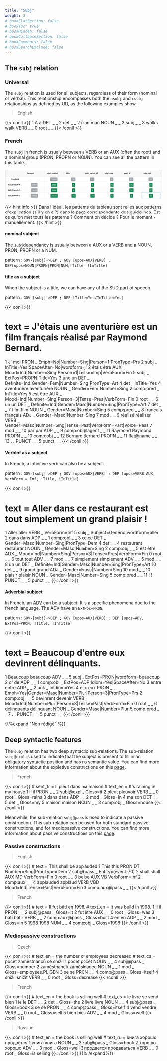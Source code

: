 ```yaml
---
title: "Subj"
weight: 3
# bookFlatSection: false
# bookToc: true
# bookHidden: false
# bookCollapseSection: false
# bookComments: false
# bookSearchExclude: false
---
```


## The `subj` relation 

### Universal

The `subj` relation is used for all subjects, regardless of their form (nominal or verbal). This relationship encompasses both the `nsubj` and `csubj` relationships as defined by UD, as the following examples show.

> English

{{< conll >}}
      1	A	a	DET	_	_	2	det	_	_
      2	man	man	NOUN	_	_	3	subj	_	_
      3	walks	walk	VERB	_	_	0	root	_	_
{{< /conll >}}



### French
The `subj` in french is usualy between a VERB or an AUX (often the root) and a nominal group (PRON, PROPN or NOUN). You can see all the pattern in this table. 

![extrait_image](/images/tableau_subj_test.png)

{{< hint info >}}
Dans l'idéal, les patterns du tableau sont reliés aux patterns d'explication (s'il y en a ?) dans la page correspondante des guidelines. Est-ce qu'on met touts les patterns ? Comment on décide ? Pour le moment - manuellement. 
{{< /hint >}}


#### nominal subject 
The `subj`dependancy is usually between a AUX or a VERB and a NOUN, PRON, PROPN or a NUM. 

pattern : `GOV-[subj]->DEP ; GOV [upos=AUX|VERB] ; DEP[upos=NOUN|PROPN|PRON|NUM,!Title, !InTitle]`

#### title as a subject 

When the subject is a title, we can have any of the SUD part of speech. 

pattern : `GOV-[subj]->DEP ; DEP [Title=Yes/InTitle=Yes]`

{{< conll >}}
# text = J'étais une aventurière est un film français réalisé par Raymond Bernard.
1	J'	moi	PRON	_	Emph=No|Number=Sing|Person=1|PronType=Prs	2	subj	_	InTitle=Yes|SpaceAfter=No|wordform=j'
2	étais	être	AUX	_	Mood=Ind|Number=Sing|Person=1|Tense=Imp|VerbForm=Fin	5	subj	_	ExtPos=PROPN|Title=Yes
3	une	un	DET	_	Definite=Ind|Gender=Fem|Number=Sing|PronType=Art	4	det	_	InTitle=Yes
4	aventurière	aventurière	NOUN	_	Gender=Fem|Number=Sing	2	comp:pred	_	InTitle=Yes
5	est	être	AUX	_	Mood=Ind|Number=Sing|Person=3|Tense=Pres|VerbForm=Fin	0	root	_	_
6	un	un	DET	_	Definite=Ind|Gender=Masc|Number=Sing|PronType=Art	7	det	_	_
7	film	film	NOUN	_	Gender=Masc|Number=Sing	5	comp:pred	_	_
8	français	français	ADJ	_	Gender=Masc|Number=Sing	7	mod	_	_
9	réalisé	réaliser	VERB	_	Gender=Masc|Number=Sing|Tense=Past|VerbForm=Part|Voice=Pass	7	mod	_	_
10	par	par	ADP	_	_	9	comp:obl@agent	_	_
11	Raymond	Raymond	PROPN	_	_	10	comp:obj	_	_
12	Bernard	Bernard	PROPN	_	_	11	flat@name	_	_
13	.	.	PUNCT	_	_	5	punct	_	_
{{< /conll >}}

#### VerbInf as a subject 

In French, a infinitive verb can also be a subject. 

pattern : `GOV-[subj]->DEP ; GOV [upos=AUX|VERB] ; DEP [upos=VERB|AUX, VerbForm = Inf, !Title, !InTitle]`

{{< conll >}}
# text = Aller dans ce restaurant est tout simplement un grand plaisir !
1	Aller	aller	VERB	_	VerbForm=Inf	5	subj	_	Subject=Generic|wordform=aller
2	dans	dans	ADP	_	_	1	comp:obl	_	_
3	ce	ce	DET	_	Gender=Masc|Number=Sing|PronType=Dem	4	det	_	_
4	restaurant	restaurant	NOUN	_	Gender=Masc|Number=Sing	2	comp:obj	_	_
5	est	être	AUX	_	Mood=Ind|Number=Sing|Person=3|Tense=Pres|VerbForm=Fin	0	root	_	_
6	tout	tout	ADV	_	_	7	mod	_	_
7	simplement	simplement	ADV	_	_	5	mod	_	_
8	un	un	DET	_	Definite=Ind|Gender=Masc|Number=Sing|PronType=Art	10	det	_	_
9	grand	grand	ADJ	_	Gender=Masc|Number=Sing	10	mod	_	_
10	plaisir	plaisir	NOUN	_	Gender=Masc|Number=Sing	5	comp:pred	_	_
11	!	!	PUNCT	_	_	5	punct	_	_
{{< /conll >}}

#### Adverbial subject 

In French, an [ADV](adv.md) can be a subject. It is a specific phenomena due to the french language. The ADV have an  `ExtPos=PRON`. 

pattern : `GOV-[subj]->DEP ; GOV [upos=AUX|VERB] ; DEP [upos=ADV, ExtPos=PRON, !Title, !InTitle]`

{{< conll >}}
# text = Beaucoup d'entre eux devinrent délinquants.
1	Beaucoup	beaucoup	ADV	_	_	5	subj	_	ExtPos=PRON|wordform=beaucoup
2	d'	de	ADP	_	_	1	comp:obl	_	ExtPos=ADP|Idiom=Yes|SpaceAfter=No
3	entre	entre	ADP	_	_	2	unk	_	InIdiom=Yes
4	eux	eux	PRON	_	Emph=Yes|Gender=Masc|Number=Plur|Person=3|PronType=Prs	2	comp:obj	_	_
5	devinrent	devenir	VERB	_	Mood=Ind|Number=Plur|Person=3|Tense=Past|VerbForm=Fin	0	root	_	_
6	délinquants	délinquant	NOUN	_	Gender=Masc|Number=Plur	5	comp:pred	_	_
7	.	.	PUNCT	_	_	5	punct	_	_
{{< /conll >}}

{{%expand "Non rédigé" %}}
## Deep syntactic features

The `subj` relation has two deep syntactic sub-relations. The sub-relation `subj@expl` is used to indicate that the subject is present to fill in an obligatory syntactic position and has no semantic value. You can find more information about the expletive constructions on this [page](../../deep_features/expletive).

> French

{{< conll >}}
      # sent_fr = Il pleut dans ma maison
      # text_en = It's raining in my house
      1	Il	il	PRON	_	_	2	subj@expl	_	Gloss=it
      2	pleut	pleuvoir	VERB	_	_	0	root	_	Gloss=rains
      3	dans	dans	ADP	_	_	2	mod	_	Gloss=in
      4	ma	son	DET	_	_	5	det	_	Gloss=my
      5	maison	maison	NOUN	_	_	3	comp:obj	_	Gloss=house
{{< /conll >}}

Meanwhile, the sub-relation `subj@pass` is used to indicate a passive construction. This sub-relation can be used for both standard passive constructions, and for mediopassive constructions.
You can find more information about passive constructions on this [page](../../deep_features/pass).

### Passive constructions

> English

{{< conll >}}
      # text = This shall be applauded
      1	This	this	PRON	DT	Number=Sing|PronType=Dem	2	subj@pass	_	Entity=(event-70)
      2	shall	shall	AUX	MD	VerbForm=Fin	0	root	_	_
      3	be	be	AUX	VB	VerbForm=Inf	2	comp:aux	_	_
      4	applauded	applaud	VERB	VBD	Mood=Ind|Tense=Past|VerbForm=Fin	3	comp:aux@pass	_	_
{{< /conll >}}


> French

{{< conll >}}
      # text = Il fut bâti en 1998.
      # text_en = It was build in 1998.
      1	Il	il	PRON	_	_	2	subj@pass	_	Gloss=It
      2	fut	être	AUX	_	_	0	root	_	Gloss=was
      3	bâti	bâtir	VERB	_	_	2	comp:aux@pass	_	Gloss=built
      4	en	en	ADP	_	_	2	mod	_	Gloss=in
      5	1998	1998	NUM	_	_	4	comp:obj	_	Gloss=1998
{{< /conll >}}

### Mediopassive constructions

> Czech

{{< conll >}}
      # text_en = the number of employees decreased
      # text_cs = počet zaměstnanců se snížil
      1	počet	počet	NOUN	_	_	4	subj@pass	_	Gloss=number
      2	zaměstnanců	zaměstnanec	NOUN	_	_	1	mod	_	Gloss=employees.PL.GEN
      3	se	se	PRON	_	_	4	comp@pass	_	Gloss=itself
      4	snížil	snížit	VERB	_	_	0	root	_	Gloss=decrease
{{< /conll >}}

> French

{{< conll >}}
      # text_en = the book is selling well
      # text_cs = le livre se vend bien
      1	le	le	DET	_	_	2	det	_	Gloss=the
      2	livre	livre	NOUN	_	_	4	subj@pass	_	Gloss=book
      3	se	se	PRON	_	_	4	comp@pass	_	Gloss=itself
      4	vend	vendre	VERB	_	_	0	root	_	Gloss=sell
      5	bien	bien	ADV	_	_	4	mod	_	Gloss=well
{{< /conll >}}

> Russian

{{< conll >}}
      # text_en = the book is selling well
      # text_ru = книга хорошо продаётся
      1	книга	книга	NOUN	_	_	3	subj@pass	_	Gloss=book
      2	хорошо	хорошо	ADV	_	_	3	mod	_	Gloss=well
      3	продаётся	продаваться	VERB	_	_	0	root	_	Gloss=is selling
{{< /conll >}}
{{% /expand%}}